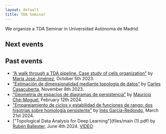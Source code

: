 ```yaml
---
layout: default
title: TDA Seminar
---
```


We organize a TDA Seminar in Universidad Autónoma de Madrid.

## Next events


## Past events
* [“A walk through a TDA pipeline. Case study of cells organization”](files/mj_jimenezUAM.pdf) by [María José Jiménez](https://personal.us.es/majiro/), October 5th 2023.
* [“Estimación de dimensionalidad mediante topología de datos”](files/Seminario_UAM_8nov2023.pdf) by [Carles Casacuberta](https://www.ub.edu/topologia/casacuberta/), November 8th 2023.
* [“Geometría de espacios de diagramas de persistencia”](files/Geometria_de_espacios_de_diagramas_de_persistencia.pdf) by [Mauricio Ché-Moguel](https://sites.google.com/view/mauriciochemoguel/), February 12th 2024.
* ["Emparejamiento de ciclos y estabilidad de funciones de rango: dos hisotrias sobre homología persistente"](files/presentation_ines_garcia_uam.pdf) by [Inés García-Redondo](https://sites.google.com/view/ines-garcia-redondo/home), March 21st 2024.
* ["Topological Data Analysis for Deep Learning"](files/main (1).pdf) by [Rubén Ballester](http://rubenbb.com/), June 4th 2024. [VIDEO](https://www.youtube.com/watch?v=wEWgs3y_8os&ab_channel=Matem%C3%A1ticasUAM)
